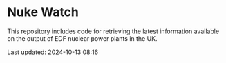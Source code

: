 # Nuke Watch

This repository includes code for retrieving the latest information available on the output of EDF nuclear power plants in the UK.

Last updated: 2024-10-13 08:16
